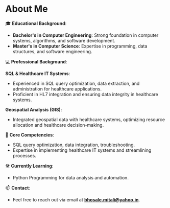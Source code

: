 # About Me

🎓 **Educational Background**:  
- **Bachelor's in Computer Engineering**: Strong foundation in computer systems, algorithms, and software development.  
- **Master's in Computer Science**: Expertise in programming, data structures, and software engineering.

💻 **Professional Background**:  

**SQL & Healthcare IT Systems**:  
- Experienced in SQL query optimization, data extraction, and administration for healthcare applications.  
- Proficient in HL7 integration and ensuring data integrity in healthcare systems.

**Geospatial Analysis (GIS)**:  
- Integrated geospatial data with healthcare systems, optimizing resource allocation and healthcare decision-making.

🔧 **Core Competencies**:  
- SQL query optimization, data integration, troubleshooting.  
- Expertise in implementing healthcare IT systems and streamlining processes.

🛠 **Currently Learning**:  
- Python Programming for data analysis and automation.

📫 **Contact**:  
- Feel free to reach out via email at **bhosale.mitali@yahoo.in**.
